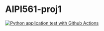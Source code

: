 # AIPI561-proj1
[![Python application test with Github Actions](https://github.com/leocorelli/AIPI561-proj1/actions/workflows/main.yml/badge.svg)](https://github.com/leocorelli/AIPI561-proj1/actions/workflows/main.yml)
